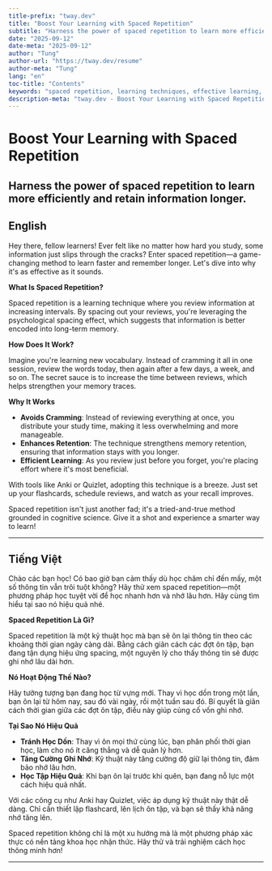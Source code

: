 ```yaml
---
title-prefix: "tway.dev"
title: "Boost Your Learning with Spaced Repetition"
subtitle: "Harness the power of spaced repetition to learn more efficiently and retain information longer."
date: "2025-09-12"
date-meta: "2025-09-12"
author: "Tung"
author-url: "https://tway.dev/resume"
author-meta: "Tung"
lang: "en"
toc-title: "Contents"
keywords: "spaced repetition, learning techniques, effective learning, memory retention, study tips"
description-meta: "tway.dev - Boost Your Learning with Spaced Repetition - Harness the power of spaced repetition to learn more efficiently and retain information longer."
---
```


# Boost Your Learning with Spaced Repetition
## Harness the power of spaced repetition to learn more efficiently and retain information longer.

## English
Hey there, fellow learners! Ever felt like no matter how hard you study, some information just slips through the cracks? Enter spaced repetition—a game-changing method to learn faster and remember longer. Let's dive into why it's as effective as it sounds.

**What Is Spaced Repetition?**

Spaced repetition is a learning technique where you review information at increasing intervals. By spacing out your reviews, you're leveraging the psychological spacing effect, which suggests that information is better encoded into long-term memory.

**How Does It Work?**

Imagine you're learning new vocabulary. Instead of cramming it all in one session, review the words today, then again after a few days, a week, and so on. The secret sauce is to increase the time between reviews, which helps strengthen your memory traces.

**Why It Works**
- **Avoids Cramming**: Instead of reviewing everything at once, you distribute your study time, making it less overwhelming and more manageable.
- **Enhances Retention**: The technique strengthens memory retention, ensuring that information stays with you longer.
- **Efficient Learning**: As you review just before you forget, you're placing effort where it's most beneficial.

With tools like Anki or Quizlet, adopting this technique is a breeze. Just set up your flashcards, schedule reviews, and watch as your recall improves.

Spaced repetition isn't just another fad; it's a tried-and-true method grounded in cognitive science. Give it a shot and experience a smarter way to learn!

---

## Tiếng Việt
Chào các bạn học! Có bao giờ bạn cảm thấy dù học chăm chỉ đến mấy, một số thông tin vẫn trôi tuột không? Hãy thử xem spaced repetition—một phương pháp học tuyệt vời để học nhanh hơn và nhớ lâu hơn. Hãy cùng tìm hiểu tại sao nó hiệu quả nhé.

**Spaced Repetition Là Gì?**

Spaced repetition là một kỹ thuật học mà bạn sẽ ôn lại thông tin theo các khoảng thời gian ngày càng dài. Bằng cách giãn cách các đợt ôn tập, bạn đang tận dụng hiệu ứng spacing, một nguyên lý cho thấy thông tin sẽ được ghi nhớ lâu dài hơn.

**Nó Hoạt Động Thế Nào?**

Hãy tưởng tượng bạn đang học từ vựng mới. Thay vì học dồn trong một lần, bạn ôn lại từ hôm nay, sau đó vài ngày, rồi một tuần sau đó. Bí quyết là giãn cách thời gian giữa các đợt ôn tập, điều này giúp củng cố vốn ghi nhớ.

**Tại Sao Nó Hiệu Quả**
- **Tránh Học Dồn**: Thay vì ôn mọi thứ cùng lúc, bạn phân phối thời gian học, làm cho nó ít căng thẳng và dễ quản lý hơn.
- **Tăng Cường Ghi Nhớ**: Kỹ thuật này tăng cường độ giữ lại thông tin, đảm bảo nhớ lâu hơn.
- **Học Tập Hiệu Quả**: Khi bạn ôn lại trước khi quên, bạn đang nỗ lực một cách hiệu quả nhất.

Với các công cụ như Anki hay Quizlet, việc áp dụng kỹ thuật này thật dễ dàng. Chỉ cần thiết lập flashcard, lên lịch ôn tập, và bạn sẽ thấy khả năng nhớ tăng lên.

Spaced repetition không chỉ là một xu hướng mà là một phương pháp xác thực có nền tảng khoa học nhận thức. Hãy thử và trải nghiệm cách học thông minh hơn!

---